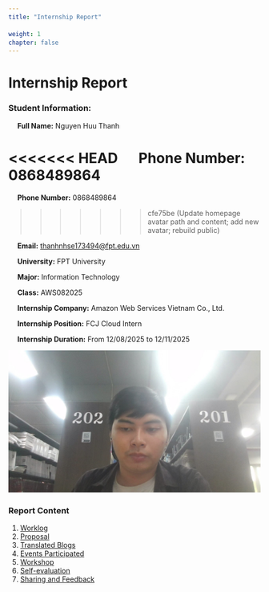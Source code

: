 ```yaml
---
title: "Internship Report"

weight: 1
chapter: false
---
```



# Internship Report


### Student Information:
&emsp; **Full Name:** Nguyen Huu Thanh

<<<<<<< HEAD
&emsp; **Phone Number:** 0868489864
=======
&emsp; **Phone Number:** 0868489864 
>>>>>>> cfe75be (Update homepage avatar path and content; add new avatar; rebuild public)

&emsp; **Email:** thanhnhse173494@fpt.edu.vn

&emsp; **University:** FPT University

&emsp; **Major:** Information Technology

&emsp; **Class:** AWS082025

&emsp; **Internship Company:** Amazon Web Services Vietnam Co., Ltd.

&emsp; **Internship Position:** FCJ Cloud Intern

&emsp; **Internship Duration:** From 12/08/2025 to 12/11/2025

![Your profile picture](/images/avatar_new.png)

### Report Content

1.  [Worklog](1-Worklog/)
2.  [Proposal](2-Proposal/)
3.  [Translated Blogs](3-BlogsTranslated/)
4.  [Events Participated](4-EventParticipated/)
5.  [Workshop](5-Workshop/)
6.  [Self-evaluation](6-Self-evaluation/)
7.  [Sharing and Feedback](7-Feedback/)
